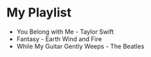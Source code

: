# My Playlist
- You Belong with Me - Taylor Swift
- Fantasy - Earth Wind and Fire
- While My Guitar Gently Weeps - The Beatles